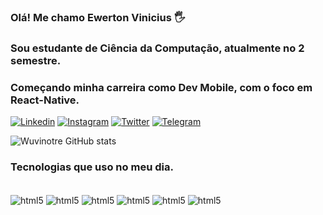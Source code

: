 ### Olá! Me chamo Ewerton Vinicius 🖐️
### Sou estudante de Ciência da Computação, atualmente no 2 semestre.
### Começando minha carreira como Dev Mobile, com o foco em React-Native. 

[![Linkedin](https://img.shields.io/badge/LinkedIn-0077B5?style=for-the-badge&logo=linkedin&logoColor=white)](https://www.linkedin.com/in/ewerton-vinicius-turco-487107204/)
[![Instagram](https://img.shields.io/badge/Instagram-E4405F?style=for-the-badge&logo=instagram&logoColor=white)](https://www.instagram.com/filhotedo_diabo/)
[![Twitter](https://img.shields.io/badge/Twitter-1DA1F2?style=for-the-badge&logo=twitter&logoColor=white)](https://twitter.com/FilhoteDo_Diabo)
[![Telegram](https://img.shields.io/badge/Telegram-2CA5E0?style=for-the-badge&logo=telegram&logoColor=white)](https://t.me/FilhoteDoDiaboo)

![Wuvinotre GitHub stats](https://github-readme-stats.vercel.app/api?username=wuvinotre&show_icons=true&theme=tokyonight)

### Tecnologias que uso no meu dia.

<div style="display: inline_block"><br/>
    <img align="center" alt="html5" src="https://img.shields.io/badge/HTML5-E34F26?style=for-the-badge&logo=html5&logoColor=white">
    <img align="center" alt="html5" src="https://img.shields.io/badge/CSS3-1572B6?style=for-the-badge&logo=css3&logoColor=white">
    <img align="center" alt="html5" src="https://img.shields.io/badge/JavaScript-F7DF1E?style=for-the-badge&logo=javascript&logoColor=black">
    <img align="center" alt="html5" src="https://img.shields.io/badge/React-20232A?style=for-the-badge&logo=react&logoColor=61DAFB">
    <img align="center" alt="html5" src="https://img.shields.io/badge/React_Native-20232A?style=for-the-badge&logo=react&logoColor=61DAFB">
    <img align="center" alt="html5" src="https://img.shields.io/badge/Node.js-43853D?style=for-the-badge&logo=node.js&logoColor=white">
</div>
